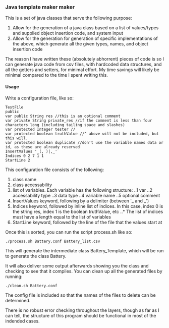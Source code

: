 ### Java template maker maker

This is a set of java classes that serve the following purpose:

1. Allow for the generation of a java class based on a list of values/types and supplied object insertion code, and system input
2. Allow for the generation for generation of specific implementations of the above, which generate all the given types, names, and object insertion code

The reason I have written these (absolutely abhorrent) pieces of code is so I can generate java code from csv files, with hardcoded data structures, and all the getters and setters, for minimal effort. My time savings will likely be minimal compared to the time I spent writing this.

#### Usage

Write a configuration file, like so:

```
TestFile
public
var public String res //this is an optional comment
var private String private_res //if the comment is less than four characters long (including tailing space and slashes)
var protected Integer tester //
var protected boolean truthValue //^ above will not be included, but this will.
var protected boolean duplicate //don't use the variable names data or id, as these are already reserved
InsertValues '_(, )|,_'
Indices 0 2 7 1 1
StartLine 2
```

This configuration file consists of the following:

1. class name
2. class accessability
3. list of variables. Each variable has the following structure:
..1 var
..2 accessability type
..3 data type
..4 variable name
..5 optional comment
4. InsertValues keyword, following by a delimiter (between '_ and _')
5. Indices keyword, followed by inline list of indices. In this case, index 0 is the string res, index 1 is the boolean truthValue, etc
..* The list of indices must have a length equal to the list of variables
6. StartLine keyword, followed by the line of the file that the values start at

Once this is sorted, you can run the script process.sh like so:

```
./process.sh Battery.conf Battery_list.csv
```

This will generate the intermediate class Battery_Template, which will be run to generate the class Battery.

It will also deliver some output afterwards showing you the class and checking to see that it compiles.
You can clean up all the generated files by running:

```
./clean.sh Battery.conf
```

The config file is included so that the names of the files to delete can be determined.

There is no robust error checking throughout the layers, though as far as I can tell, the structure of this program should be functional in most of the indended cases.
